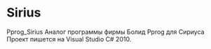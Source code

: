 # Sirius
Pprog_Sirius
Аналог программы фирмы Болид Pprog для Сириуса
Проект пишется на Visual Studio C# 2010.
